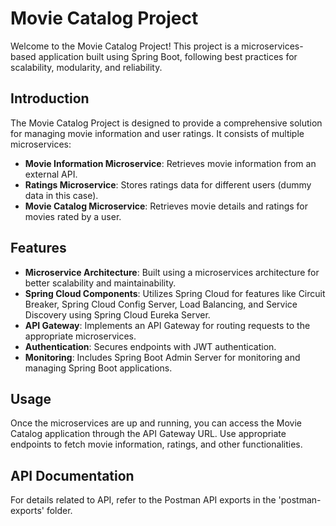 # Movie Catalog Project

Welcome to the Movie Catalog Project! This project is a microservices-based application built using Spring Boot, following best practices for scalability, modularity, and reliability.

## Introduction

The Movie Catalog Project is designed to provide a comprehensive solution for managing movie information and user ratings. It consists of multiple microservices:

- **Movie Information Microservice**: Retrieves movie information from an external API.
- **Ratings Microservice**: Stores ratings data for different users (dummy data in this case).
- **Movie Catalog Microservice**: Retrieves movie details and ratings for movies rated by a user.

## Features

- **Microservice Architecture**: Built using a microservices architecture for better scalability and maintainability.
- **Spring Cloud Components**: Utilizes Spring Cloud for features like Circuit Breaker, Spring Cloud Config Server, Load Balancing, and Service Discovery using Spring Cloud Eureka Server.
- **API Gateway**: Implements an API Gateway for routing requests to the appropriate microservices.
- **Authentication**: Secures endpoints with JWT authentication.
- **Monitoring**: Includes Spring Boot Admin Server for monitoring and managing Spring Boot applications.


## Usage

Once the microservices are up and running, you can access the Movie Catalog application through the API Gateway URL. Use appropriate endpoints to fetch movie information, ratings, and other functionalities.

## API Documentation

For details related to API, refer to the Postman API exports in the 'postman-exports' folder.
